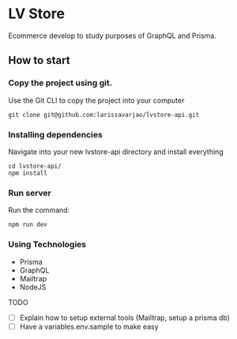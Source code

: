 # LV Store

Ecommerce develop to study purposes of GraphQL and Prisma.

## How to start

### Copy the project using git.

Use the Git CLI to copy the project into your computer

```shell
git clone git@github.com:larissavarjao/lvstore-api.git
```

### Installing dependencies

Navigate into your new lvstore-api directory and install everything

```shell
cd lvstore-api/
npm install
```

### Run server

Run the command:

```shell
npm run dev
```

### Using Technologies

- Prisma
- GraphQL
- Mailtrap
- NodeJS

TODO

- [ ] Explain how to setup external tools (Mailtrap, setup a prisma db)
- [ ] Have a variables.env.sample to make easy
